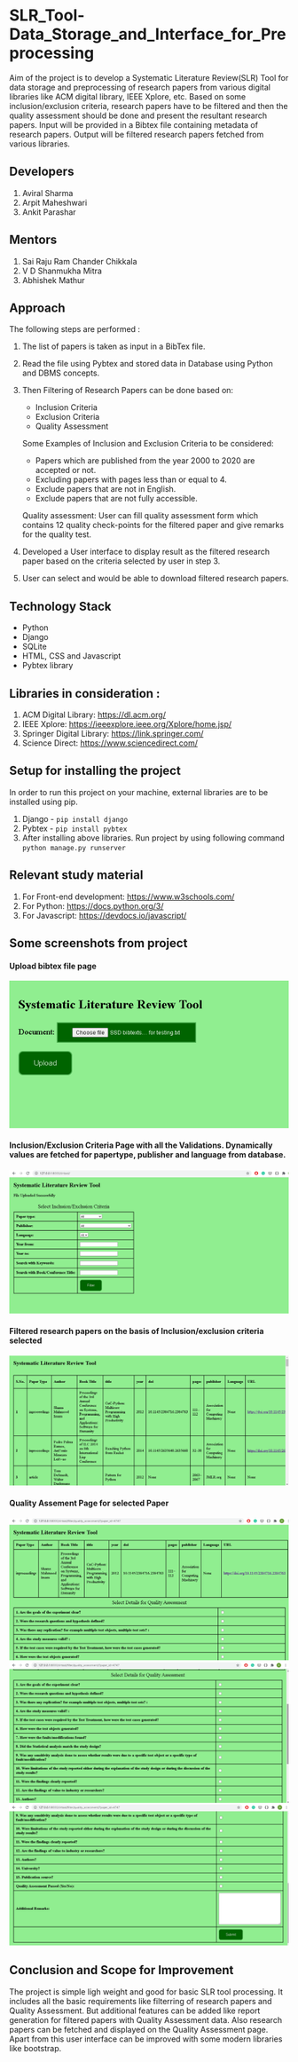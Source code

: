 # SLR_Tool-Data_Storage_and_Interface_for_Preprocessing
Aim of the project is to develop a Systematic Literature Review(SLR) Tool for data storage and preprocessing of research papers from various digital libraries like ACM digital library, IEEE Xplore, etc. Based on some inclusion/exclusion criteria, research papers have to be filtered and then the quality assessment should be done and present the resultant research papers.
Input will be provided in a Bibtex file containing metadata of research papers. Output will be filtered research papers fetched from various libraries.

## Developers
1. Aviral Sharma 
2. Arpit Maheshwari 
3. Ankit Parashar

## Mentors
1. Sai Raju Ram Chander Chikkala
2. V D Shanmukha Mitra
3. Abhishek Mathur

## Approach
The following steps are performed :
1. The list of papers is taken as input in a BibTex file.
2. Read the file using Pybtex and stored data in Database using Python and DBMS concepts.  
3. Then Filtering of Research Papers can be done based on:
    * Inclusion Criteria
    * Exclusion Criteria
    * Quality Assessment
    
    Some Examples of Inclusion and Exclusion Criteria to be considered:
    * Papers which are published from the year 2000 to 2020 are accepted or not.
    * Excluding papers with pages less than or equal to 4.
    * Exclude papers that are not in English.
    * Exclude papers that are not fully accessible.

    Quality assessment:
    User can fill quality assessment form which contains 12 quality check-points for the filtered paper and give remarks for the quality test.

 4. Developed a User interface to display result as the filtered research paper based on the criteria selected by user in step 3.
 5. User can select and would be able to download filtered research papers.

## Technology Stack
* Python
* Django
* SQLite
* HTML, CSS and Javascript
* Pybtex library

## Libraries in consideration :
 1. ACM Digital Library: https://dl.acm.org/
 2. IEEE Xplore: https://ieeexplore.ieee.org/Xplore/home.jsp/
 3. Springer Digital Library: https://link.springer.com/ 
 4. Science Direct: https://www.sciencedirect.com/

## Setup for installing the project
In order to run this project on your machine, external libraries are to be installed using pip.
1. Django - `pip install django`
2. Pybtex - `pip install pybtex`
3. After installing above libraries. Run project by using following command
`python manage.py runserver`

## Relevant study material
1. For Front-end development: https://www.w3schools.com/ 
2. For Python: https://docs.python.org/3/  
3. For Javascript: https://devdocs.io/javascript/ 

## Some screenshots from project 
#### Upload bibtex file page
![1.png](./images/1.png)
#### Inclusion/Exclusion Criteria Page with all the Validations. Dynamically values are fetched for papertype, publisher and language from database.
![2.png](./images/2.png)
#### Filtered research papers on the basis of Inclusion/exclusion criteria selected
![3.png](./images/3.png)
#### Quality Assement Page for selected Paper
![4.png](./images/4.png)
![5.png](./images/5.png)
![6.png](./images/6.png)

## Conclusion and Scope for Improvement
The project is simple ligh weight and good for basic SLR tool processing. 
It includes all the basic requirements like filterring of research papers and Quality Assessment. 
But additional features can be added like report generation for filtered papers with Quality Assessment data. 
Also research papers can be fetched and displayed on the Quality Assessment page. 
Apart from this user interface can be improved with some modern libraries like bootstrap.  

